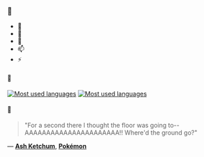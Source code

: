 ### 👋

- 🔭
- 🌱
- 💬
- 📫
- ⚡

#### 🧏

[![Most used languages](https://github-readme-stats-aynah.vercel.app/api/top-langs/?username=aynh&theme=solarized-dark&langs_count=6&layout=compact&hide_title=true)](https://github.com/anuraghazra/github-readme-stats#gh-dark-mode-only)
[![Most used languages](https://github-readme-stats-aynah.vercel.app/api/top-langs/?username=aynh&theme=solarized-light&langs_count=6&layout=compact&hide_title=true)](https://github.com/anuraghazra/github-readme-stats#gh-light-mode-only)

#### 💬

> "For a second there I thought the floor was going to--AAAAAAAAAAAAAAAAAAAAAA!! Where'd the ground go?"

&mdash; [**Ash Ketchum**](https://myanimelist.net/character.php?q=Ash%20Ketchum&cat=character), [**Pokémon**](https://myanimelist.net/search/all?q=Pok%C3%A9mon&cat=all)
